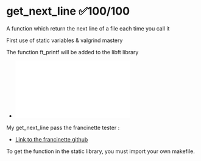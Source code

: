 # get_next_line ✅100/100
A function which return the next line of a file each time you call it

First use of static variables & valgrind mastery

The function ft_printf will be added to the libft library
- ![get_next_line subject](fr.get_next_line.subject.pdf)

My get_next_line pass the francinette tester :
  - [Link to the francinette github](https://github.com/xicodomingues/francinette)

To get the function in the static library, you must import your own makefile.
